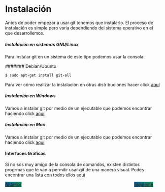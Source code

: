 # Instalación
Antes de poder empezar a usar git tenemos que instalarlo. El proceso de instalación es simple pero varia dependiendo del sistema operativo en el que desarrollemos.

##### Instalación en sistemas GNU/Linux
Para instalar git en un sistema de este tipo podemos usar la consola.

####### Debian/Ubuntu
```bash
$ sudo apt-get install git-all
```

Para ver cómo realizar la instalación en otras distribuciones hacer click [aquí](https://git-scm.com/download/linux)

##### Instalación en Windows

Vamos a instalar git por medio de un ejecutable que podemos encontrar haciendo click [aquí](https://git-scm.com/download/win)

##### Instalación en Mac

Vamos a instalar git por medio de un ejecutable que podemos encontrar haciendo click [aquí](https://git-scm.com/download/mac)

#### Interfaces Gráficas

Si no sos muy amigo de la consola de comandos, existen distintos progrmas que te van a permitir usar git de una manera visual.
Podes encontrar una lista con todos ellos [aquí](https://git-scm.com/downloads/guis)

<style>
.my-btn {
    background-color: red;
    width: 120px;
    display: inline;
    text-align: center;
    background-color: #159957;
    background-image: linear-gradient(120deg, #155799, #159957);
}

.btn-next {
    margin-left: 71.9% !important;
}

</style>
<a href="instalacion" class="btn my-btn">Anterior</a>
<a href="comandos-basicos" class="btn my-btn btn-next">Siguiente</a>
